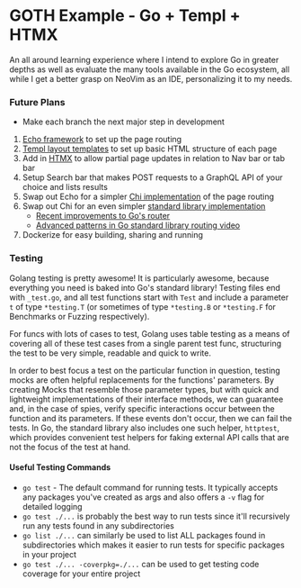 # GOTH Example - Go + Templ + HTMX
An all around learning experience where I intend to explore Go in greater depths
as well as evaluate the many tools available in the Go ecosystem, all while I get
a better grasp on NeoVim as an IDE, personalizing it to my needs.

### Future Plans
- Make each branch the next major step in development
1. [Echo framework](https://github.com/labstack/echo) to set up the page routing
2. [Templ layout templates](https://github.com/a-h/templ) to set up basic HTML structure of each page
3. Add in [HTMX](https://htmx.org/docs/#introduction) to allow partial page updates in relation to Nav bar or tab bar
4. Setup Search bar that makes POST requests to a GraphQL API of your choice and lists results
5. Swap out Echo for a simpler [Chi implementation](https://github.com/go-chi/chi) of the page routing
6. Swap out Chi for an even simpler [standard library implementation](https://pkg.go.dev/net/http#ServeMux)
   - [Recent improvements to Go's router](https://go.dev/blog/routing-enhancements)
   - [Advanced patterns in Go standard library routing video](https://www.youtube.com/watch?v=H7tbjKFSg58)
7. Dockerize for easy building, sharing and running

### Testing
Golang testing is pretty awesome! It is particularly awesome, because everything you need is baked into Go's
standard library! Testing files end with `_test.go`, and all test functions start with `Test` and include a
parameter `t` of type `*testing.T` (or sometimes of type `*testing.B` or `*testing.F` for Benchmarks or Fuzzing respectively).

For funcs with lots of cases to test, Golang uses table testing as a means of covering all of these test
cases from a single parent test func, structuring the test to be very simple, readable and quick to write.

In order to best focus a test on the particular function in question, testing mocks are often helpful replacements
for the functions' parameters. By creating Mocks that resemble those parameter types, but with quick and
lightweight implementations of their interface methods, we can guarantee and, in the case of spies, verify
specific interactions occur between the function and its parameters. If these events don't occur, then we can
fail the tests. In Go, the standard library also includes one such helper, `httptest`, which provides
convenient test helpers for faking external API calls that are not the focus of the test at hand.

#### Useful Testing Commands
- `go test` - The default command for running tests. It typically accepts any packages you've created as args
and also offers a `-v` flag for detailed logging
 - `go test ./...` is probably the best way to run tests since it'll recursively
 run any tests found in any subdirectories
 - `go list ./...` can similarly be used to list ALL packages found in subdirectories
 which makes it easier to run tests for specific packages in your project
 - `go test ./... -coverpkg=./...` can be used to get testing code coverage for your entire project

